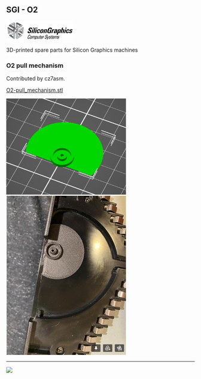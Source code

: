 ## SGI - O2

<img src="https://github.com/flexion-unity/SGI-3DPrint/raw/main/img/SGI-Logo.png" width="180">

3D-printed spare parts for Silicon Graphics machines

### O2 pull mechanism

Contributed by cz7asm.

[O2-pull_mechanism.stl](O2-pull_mechanism.stl)


<img src="https://raw.githubusercontent.com/flexion-unity/SGI-3DPrint/main/O2/pull-mechanism/print1.png" width="320">

<img src="https://raw.githubusercontent.com/flexion-unity/SGI-3DPrint/main/O2/pull-mechanism/print2.png" width="320">



<hr><img src="https://www.flexion.ch/cdn/img/flexion.svg" width="120">